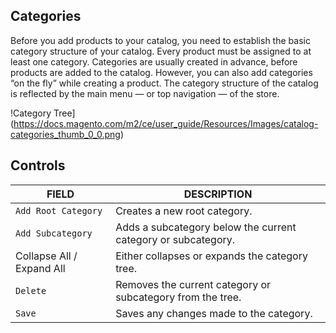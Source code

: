 Categories
--

Before you add products to your catalog, you need to establish the basic category structure of your catalog. Every product must be assigned to at least one category. Categories are usually created in advance, before products are added to the catalog. However, you can also add categories “on the fly” while creating a product. The category structure of the catalog is reflected by the main menu — or top navigation — of the store.

!Category Tree](https://docs.magento.com/m2/ce/user_guide/Resources/Images/catalog-categories_thumb_0_0.png)

## Controls

FIELD | DESCRIPTION
-- | --
`Add Root Category` | Creates a new root category.
`Add Subcategory` | Adds a subcategory below the current category or subcategory.
Collapse All / Expand All | Either collapses or expands the category tree.
`Delete` | Removes the current category or subcategory from the tree.
`Save` | Saves any changes made to the category.
